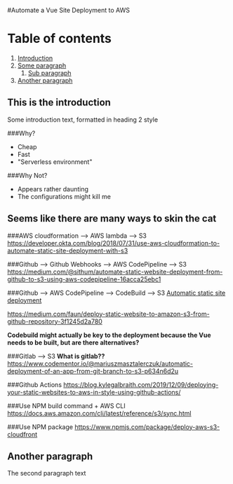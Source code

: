 #Automate a Vue Site Deployment to AWS

# Table of contents
1. [Introduction](#introduction)
2. [Some paragraph](#paragraph1)
    1. [Sub paragraph](#subparagraph1)
3. [Another paragraph](#paragraph2)

## This is the introduction <a name="introduction"></a>
Some introduction text, formatted in heading 2 style

###Why?
- Cheap
- Fast
- "Serverless environment"

###Why Not?
- Appears rather daunting
- The configurations might kill me

## Seems like there are many ways to skin the cat <a name="paragraph1"></a>
###AWS cloudformation --> AWS lambda --> S3  <a name="subparagraph1"></a>
https://developer.okta.com/blog/2018/07/31/use-aws-cloudformation-to-automate-static-site-deployment-with-s3

###Github --> Github Webhooks --> AWS CodePipeline --> S3
https://medium.com/@sithum/automate-static-website-deployment-from-github-to-s3-using-aws-codepipeline-16acca25ebc1

###Github --> AWS CodePipeline --> CodeBuild --> S3
[Automatic static site deployment](https://medium.com/@hzburki.hzb/automate-static-site-deployment-on-s3-with-aws-codebuild-8b2546a360df)

https://medium.com/faun/deploy-static-website-to-amazon-s3-from-github-repository-3f1245d2a780

**Codebuild might actually be key to the deployment because the Vue needs to be built, but are there alternatives?**

###Gitlab --> S3 **What is gitlab??**
https://www.codementor.io/@mariuszmasztalerczuk/automatic-deployment-of-an-app-from-git-branch-to-s3-p634n6d2u

###Github Actions
https://blog.kylegalbraith.com/2019/12/09/deploying-your-static-websites-to-aws-in-style-using-github-actions/

###Use NPM build command + AWS CLI
https://docs.aws.amazon.com/cli/latest/reference/s3/sync.html

###Use NPM package
https://www.npmjs.com/package/deploy-aws-s3-cloudfront 

## Another paragraph <a name="paragraph2"></a>
The second paragraph text